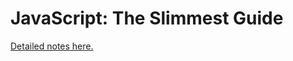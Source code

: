 # JavaScript: The Slimmest Guide

[Detailed notes here.](https://chapters.firstdraft.com/chapters/892)
